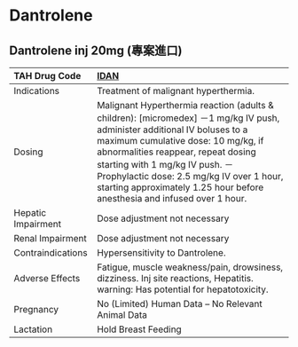 # Dantrolene

## Dantrolene inj 20mg (專案進口)

| TAH Drug Code      | [IDAN](https://www.tahsda.org.tw/drugs/hissearch.php?drug_code=IDAN)                                                                                                                                                                                                                                                                                             |
|:-------------------|:-----------------------------------------------------------------------------------------------------------------------------------------------------------------------------------------------------------------------------------------------------------------------------------------------------------------------------------------------------------------|
| Indications        | Treatment of malignant hyperthermia.                                                                                                                                                                                                                                                                                                                             |
| Dosing             | Malignant Hyperthermia reaction (adults & children): [micromedex] －1 mg/kg IV push, administer additional IV boluses to a maximum cumulative dose: 10 mg/kg, if abnormalities reappear, repeat dosing starting with 1 mg/kg IV push. －Prophylactic dose: 2.5 mg/kg IV over 1 hour, starting approximately 1.25 hour before anesthesia and infused over 1 hour. |
| Hepatic Impairment | Dose adjustment not necessary                                                                                                                                                                                                                                                                                                                                    |
| Renal Impairment   | Dose adjustment not necessary                                                                                                                                                                                                                                                                                                                                    |
| Contraindications  | Hypersensitivity to Dantrolene.                                                                                                                                                                                                                                                                                                                                  |
| Adverse Effects    | Fatigue, muscle weakness/pain, drowsiness, dizziness. Inj site reactions, Hepatitis. warning: Has potential for hepatotoxicity.                                                                                                                                                                                                                                  |
| Pregnancy          | No (Limited) Human Data – No Relevant Animal Data                                                                                                                                                                                                                                                                                                                |
| Lactation          | Hold Breast Feeding                                                                                                                                                                                                                                                                                                                                              |

